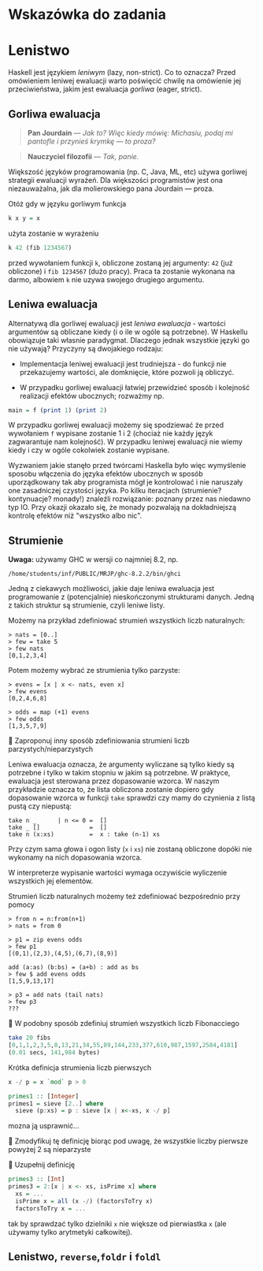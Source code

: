 # Wskazówka do zadania

# Lenistwo

Haskell jest językiem *leniwym* (lazy, non-strict). Co to oznacza? 
Przed omówieniem leniwej ewaluacji warto poświęcić chwilę na omówienie jej przeciwieństwa,
jakim jest ewaluacja *gorliwa* (eager, strict).

## Gorliwa ewaluacja
> **Pan Jourdain** — *Jak to? Więc kiedy mówię: Michasiu, podaj mi pantofle i przynieś krymkę — to proza?*

> **Nauczyciel filozofii** — *Tak, panie.*

Większość języków programowania (np. C, Java, ML, etc) używa gorliwej strategii ewaluacji wyrażeń.
Dla większości programistów jest ona niezauważalna, jak dla molierowskiego pana Jourdain — proza.

Otóż gdy w języku gorliwym funkcja

``` haskell
k x y = x
```

użyta zostanie w wyrażeniu

``` haskell
k 42 (fib 1234567)
```

przed wywołaniem funkcji `k`, obliczone zostaną jej argumenty: `42` (już obliczone) i `fib 1234567` (dużo pracy).
Praca ta zostanie wykonana na darmo, albowiem `k` nie uzywa swojego drugiego argumentu.

## Leniwa ewaluacja

Alternatywą dla gorliwej ewaluacji jest *leniwa ewaluacja* - wartości argumentów są obliczane kiedy (i o ile w ogóle są potrzebne). 
W Haskellu obowiązuje taki własnie paradygmat. Dlaczego jednak wszystkie języki go nie używają? Przyczyny są dwojakiego rodzaju:

- Implementacja leniwej ewaluacji jest trudniejsza - do funkcji nie przekazujemy wartości, ale domknięcie, które pozwoli ją obliczyć.

- W przypadku gorliwej ewaluacji łatwiej przewidzieć sposób i kolejność realizacji efektów ubocznych; rozważmy np.

``` haskell
main = f (print 1) (print 2)
```

W przypadku gorliwej ewaluacji możemy się spodziewać że przed wywołaniem `f` wypisane zostanie 1 i 2 (chociaż nie każdy język zagwarantuje nam kolejność). 
W przypadku leniwej ewaluacji nie wiemy kiedy i czy w ogóle cokolwiek zostanie wypisane.

Wyzwaniem jakie stanęło przed twórcami Haskella było więc wymyślenie sposobu włączenia do języka efektów ubocznych w sposób uporządkowany tak aby programista mógł je kontrolować i nie naruszały one zasadniczej czystości języka. Po kilku iteracjach (strumienie? kontynuacje? monady!) znaleźli rozwiązanie: poznany przez nas niedawno typ IO. Przy okazji okazało się, że monady pozwalają na dokładniejszą kontrolę efektów niż "wszystko albo nic".

## Strumienie

**Uwaga:** używamy GHC w wersji co najmniej 8.2, np.
```
/home/students/inf/PUBLIC/MRJP/ghc-8.2.2/bin/ghci
```

Jedną z ciekawych możliwości, jakie daje leniwa ewaluacja jest programowanie z (potencjalnie) nieskończonymi strukturami danych. Jedną z takich struktur są strumienie, czyli leniwe listy.

Możemy na przykład zdefiniować strumień wszystkich liczb naturalnych:

```
> nats = [0..]
> few = take 5
> few nats
[0,1,2,3,4]
```
Potem możemy wybrać ze strumienia  tylko parzyste:

```
> evens = [x | x <- nats, even x]
> few evens
[0,2,4,6,8]

> odds = map (+1) evens
> few odds
[1,3,5,7,9]
```
:pencil: Zaproponuj inny sposób zdefiniowania strumieni liczb parzystych/nieparzystych

Leniwa ewaluacja oznacza, że argumenty wyliczane są tylko kiedy są potrzebne i tylko w takim stopniu w jakim są potrzebne.
W praktyce, ewaluacja jest sterowana przez dopasowanie wzorca. W naszym przykładzie oznacza to, że lista obliczona zostanie 
dopiero gdy dopasowanie wzorca w funkcji `take` sprawdzi czy mamy do czynienia z listą pustą czy niepustą:

```
take n _      | n <= 0 =  []
take _ []              =  []
take n (x:xs)          =  x : take (n-1) xs
```

Przy czym sama głowa i ogon listy (`x` i `xs`) nie zostaną obliczone dopóki nie wykonamy na nich dopasowania wzorca.

W interpreterze wypisanie wartości wymaga oczywiście wyliczenie wszystkich jej elementów.

Strumień liczb naturalnych możemy też zdefiniować bezpośrednio przy pomocy

```
> from n = n:from(n+1)
> nats = from 0

> p1 = zip evens odds
> few p1
[(0,1),(2,3),(4,5),(6,7),(8,9)]

add (a:as) (b:bs) = (a+b) : add as bs
> few $ add evens odds
[1,5,9,13,17]

> p3 = add nats (tail nats)
> few p3
???
```

:pencil: W podobny sposób zdefiniuj strumień wszystkich liczb Fibonacciego

``` haskell
take 20 fibs
[0,1,1,2,3,5,8,13,21,34,55,89,144,233,377,610,987,1597,2584,4181]
(0.01 secs, 141,984 bytes)
```

Krótka definicja strumienia liczb pierwszych

``` haskell
x -/ p = x `mod` p > 0

primes1 :: [Integer]
primes1 = sieve [2..] where
  sieve (p:xs) = p : sieve [x | x<-xs, x -/ p]  
```

mozna ją usprawnić...

:pencil: Zmodyfikuj tę definicję biorąc pod uwagę, że wszystkie liczby pierwsze powyżej 2 są nieparzyste

:pencil: Uzupełnij definicję

``` haskell
primes3 :: [Int]
primes3 = 2:[x | x <- xs, isPrime x] where
  xs = ...
  isPrime x = all (x -/) (factorsToTry x)
  factorsToTry x = ...
```

tak by sprawdzać tylko dzielniki `x` nie większe od pierwiastka `x` (ale używamy tylko arytmetyki całkowitej).

## Lenistwo, `reverse`,`foldr` i `foldl`
